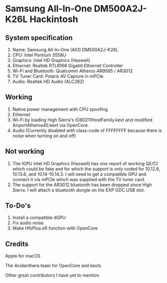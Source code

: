 # Samsung All-In-One DM500A2J-K26L Hackintosh
 
 ## System specification
 
 1. Name:   Samsung All-In-One (AIO) DM500A2J-K26L
 2. CPU: Intel Pentium 3558U
 3. Graphics: Intel HD Graphics (Haswell)
 4. Ethernet: Realtek RTL8168 Gigabit Ethernet Controller
 5. Wi-Fi and Bluetooth: Qualcomm Atheros AR9565 / AR3012
 6. TV Tuner Card: Polaris AV Capture in mPCIe
 7. Audio: Realtek HD Audio (ALC282)
 
 ## Working
 
 1. Native power management with CPU spoofing
 2. Ethernet
 3. Wi-Fi by loading High Sierra's IO80211HostFamily.kext and modified AirportAtheros40.kext via OpenCore.
 4. Audio (Currently disabled with class-code of FFFFFFFF because there is noise when turning on and off)
 
 ## Not working
 
 1. The IGPU Intel HD Graphics (Haswell) has one report of working QE/CI which could be fake and for which the support is only coded for 10.12.6, 10.13.6, and 10.14-10.14.3. I will need to get a compatible GPU and connect it via mPCIe which was supplied with the TV tuner card.
 2. The support for the AR3012 bluetooth has been dropped since High Sierra. I will attach a bluetooth dongle on the EXP GDC USB slot.
 
 ## To-Do's
 
 1. Install a compatible dGPU
 2. Fix audio noise
 3. Make HfsPlus.efi function with OpenCore
 
 ## Credits
 
 Apple for macOS
 
 The Acidanthera team for OpenCore and kexts
 
 Other great contributors I have yet to mention
